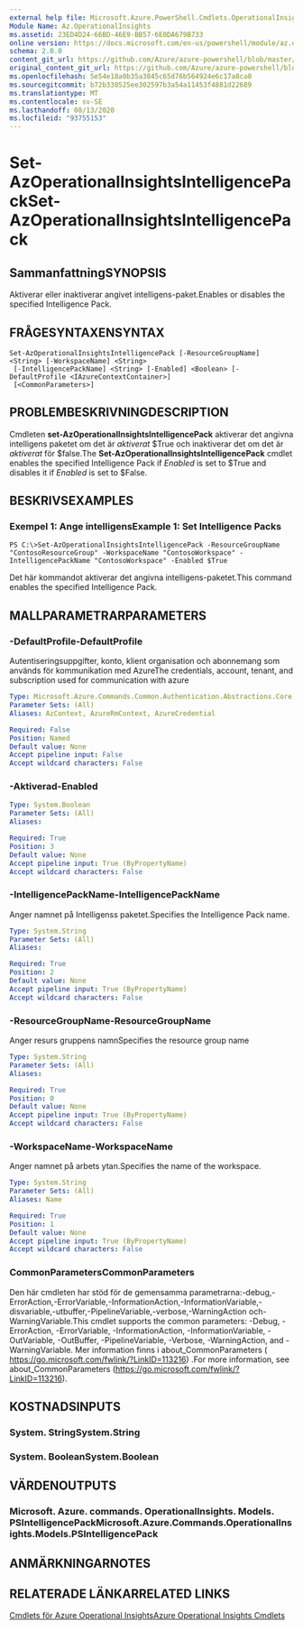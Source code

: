 ```yaml
---
external help file: Microsoft.Azure.PowerShell.Cmdlets.OperationalInsights.dll-Help.xml
Module Name: Az.OperationalInsights
ms.assetid: 23ED4D24-66BD-46E9-BB57-6E0DA679B733
online version: https://docs.microsoft.com/en-us/powershell/module/az.operationalinsights/set-azoperationalinsightsintelligencepack
schema: 2.0.0
content_git_url: https://github.com/Azure/azure-powershell/blob/master/src/OperationalInsights/OperationalInsights/help/Set-AzOperationalInsightsIntelligencePack.md
original_content_git_url: https://github.com/Azure/azure-powershell/blob/master/src/OperationalInsights/OperationalInsights/help/Set-AzOperationalInsightsIntelligencePack.md
ms.openlocfilehash: 5e54e18a0b35a3845c65d76b564924e6c17a8ca0
ms.sourcegitcommit: b72b338525ee302597b3a54a11453f4881d22689
ms.translationtype: MT
ms.contentlocale: sv-SE
ms.lasthandoff: 08/13/2020
ms.locfileid: "93755153"
---
```

# <span data-ttu-id="eceb3-101">Set-AzOperationalInsightsIntelligencePack</span><span class="sxs-lookup"><span data-stu-id="eceb3-101">Set-AzOperationalInsightsIntelligencePack</span></span>

## <span data-ttu-id="eceb3-102">Sammanfattning</span><span class="sxs-lookup"><span data-stu-id="eceb3-102">SYNOPSIS</span></span>
<span data-ttu-id="eceb3-103">Aktiverar eller inaktiverar angivet intelligens-paket.</span><span class="sxs-lookup"><span data-stu-id="eceb3-103">Enables or disables the specified Intelligence Pack.</span></span>

## <span data-ttu-id="eceb3-104">FRÅGESYNTAXEN</span><span class="sxs-lookup"><span data-stu-id="eceb3-104">SYNTAX</span></span>

```
Set-AzOperationalInsightsIntelligencePack [-ResourceGroupName] <String> [-WorkspaceName] <String>
 [-IntelligencePackName] <String> [-Enabled] <Boolean> [-DefaultProfile <IAzureContextContainer>]
 [<CommonParameters>]
```

## <span data-ttu-id="eceb3-105">PROBLEMBESKRIVNING</span><span class="sxs-lookup"><span data-stu-id="eceb3-105">DESCRIPTION</span></span>
<span data-ttu-id="eceb3-106">Cmdleten **set-AzOperationalInsightsIntelligencePack** aktiverar det angivna intelligens paketet om det är *aktiverat* $True och inaktiverar det om det är *aktiverat* för $false.</span><span class="sxs-lookup"><span data-stu-id="eceb3-106">The **Set-AzOperationalInsightsIntelligencePack** cmdlet enables the specified Intelligence Pack if *Enabled* is set to $True and disables it if *Enabled* is set to $False.</span></span>

## <span data-ttu-id="eceb3-107">BESKRIVS</span><span class="sxs-lookup"><span data-stu-id="eceb3-107">EXAMPLES</span></span>

### <span data-ttu-id="eceb3-108">Exempel 1: Ange intelligens</span><span class="sxs-lookup"><span data-stu-id="eceb3-108">Example 1: Set Intelligence Packs</span></span>
```
PS C:\>Set-AzOperationalInsightsIntelligencePack -ResourceGroupName "ContosoResourceGroup" -WorkspaceName "ContosoWorkspace" -IntelligencePackName "ContosoWorkspace" -Enabled $True
```

<span data-ttu-id="eceb3-109">Det här kommandot aktiverar det angivna intelligens-paketet.</span><span class="sxs-lookup"><span data-stu-id="eceb3-109">This command enables the specified Intelligence Pack.</span></span>

## <span data-ttu-id="eceb3-110">MALLPARAMETRAR</span><span class="sxs-lookup"><span data-stu-id="eceb3-110">PARAMETERS</span></span>

### <span data-ttu-id="eceb3-111">-DefaultProfile</span><span class="sxs-lookup"><span data-stu-id="eceb3-111">-DefaultProfile</span></span>
<span data-ttu-id="eceb3-112">Autentiseringsuppgifter, konto, klient organisation och abonnemang som används för kommunikation med Azure</span><span class="sxs-lookup"><span data-stu-id="eceb3-112">The credentials, account, tenant, and subscription used for communication with azure</span></span>

```yaml
Type: Microsoft.Azure.Commands.Common.Authentication.Abstractions.Core.IAzureContextContainer
Parameter Sets: (All)
Aliases: AzContext, AzureRmContext, AzureCredential

Required: False
Position: Named
Default value: None
Accept pipeline input: False
Accept wildcard characters: False
```

### <span data-ttu-id="eceb3-113">-Aktiverad</span><span class="sxs-lookup"><span data-stu-id="eceb3-113">-Enabled</span></span>
```yaml
Type: System.Boolean
Parameter Sets: (All)
Aliases:

Required: True
Position: 3
Default value: None
Accept pipeline input: True (ByPropertyName)
Accept wildcard characters: False
```

### <span data-ttu-id="eceb3-114">-IntelligencePackName</span><span class="sxs-lookup"><span data-stu-id="eceb3-114">-IntelligencePackName</span></span>
<span data-ttu-id="eceb3-115">Anger namnet på Intelligenss paketet.</span><span class="sxs-lookup"><span data-stu-id="eceb3-115">Specifies the Intelligence Pack name.</span></span>

```yaml
Type: System.String
Parameter Sets: (All)
Aliases:

Required: True
Position: 2
Default value: None
Accept pipeline input: True (ByPropertyName)
Accept wildcard characters: False
```

### <span data-ttu-id="eceb3-116">-ResourceGroupName</span><span class="sxs-lookup"><span data-stu-id="eceb3-116">-ResourceGroupName</span></span>
<span data-ttu-id="eceb3-117">Anger resurs gruppens namn</span><span class="sxs-lookup"><span data-stu-id="eceb3-117">Specifies the resource group name</span></span>

```yaml
Type: System.String
Parameter Sets: (All)
Aliases:

Required: True
Position: 0
Default value: None
Accept pipeline input: True (ByPropertyName)
Accept wildcard characters: False
```

### <span data-ttu-id="eceb3-118">-WorkspaceName</span><span class="sxs-lookup"><span data-stu-id="eceb3-118">-WorkspaceName</span></span>
<span data-ttu-id="eceb3-119">Anger namnet på arbets ytan.</span><span class="sxs-lookup"><span data-stu-id="eceb3-119">Specifies the name of the workspace.</span></span>

```yaml
Type: System.String
Parameter Sets: (All)
Aliases: Name

Required: True
Position: 1
Default value: None
Accept pipeline input: True (ByPropertyName)
Accept wildcard characters: False
```

### <span data-ttu-id="eceb3-120">CommonParameters</span><span class="sxs-lookup"><span data-stu-id="eceb3-120">CommonParameters</span></span>
<span data-ttu-id="eceb3-121">Den här cmdleten har stöd för de gemensamma parametrarna:-debug,-ErrorAction,-ErrorVariable,-InformationAction,-InformationVariable,-disvariable,-utbuffer,-PipelineVariable,-verbose,-WarningAction och-WarningVariable.</span><span class="sxs-lookup"><span data-stu-id="eceb3-121">This cmdlet supports the common parameters: -Debug, -ErrorAction, -ErrorVariable, -InformationAction, -InformationVariable, -OutVariable, -OutBuffer, -PipelineVariable, -Verbose, -WarningAction, and -WarningVariable.</span></span> <span data-ttu-id="eceb3-122">Mer information finns i about_CommonParameters ( https://go.microsoft.com/fwlink/?LinkID=113216) .</span><span class="sxs-lookup"><span data-stu-id="eceb3-122">For more information, see about_CommonParameters (https://go.microsoft.com/fwlink/?LinkID=113216).</span></span>

## <span data-ttu-id="eceb3-123">KOSTNADS</span><span class="sxs-lookup"><span data-stu-id="eceb3-123">INPUTS</span></span>

### <span data-ttu-id="eceb3-124">System. String</span><span class="sxs-lookup"><span data-stu-id="eceb3-124">System.String</span></span>

### <span data-ttu-id="eceb3-125">System. Boolean</span><span class="sxs-lookup"><span data-stu-id="eceb3-125">System.Boolean</span></span>

## <span data-ttu-id="eceb3-126">VÄRDEN</span><span class="sxs-lookup"><span data-stu-id="eceb3-126">OUTPUTS</span></span>

### <span data-ttu-id="eceb3-127">Microsoft. Azure. commands. OperationalInsights. Models. PSIntelligencePack</span><span class="sxs-lookup"><span data-stu-id="eceb3-127">Microsoft.Azure.Commands.OperationalInsights.Models.PSIntelligencePack</span></span>

## <span data-ttu-id="eceb3-128">ANMÄRKNINGAR</span><span class="sxs-lookup"><span data-stu-id="eceb3-128">NOTES</span></span>

## <span data-ttu-id="eceb3-129">RELATERADE LÄNKAR</span><span class="sxs-lookup"><span data-stu-id="eceb3-129">RELATED LINKS</span></span>

[<span data-ttu-id="eceb3-130">Cmdlets för Azure Operational Insights</span><span class="sxs-lookup"><span data-stu-id="eceb3-130">Azure Operational Insights Cmdlets</span></span>](/powershell/module/az.operationalinsights)


